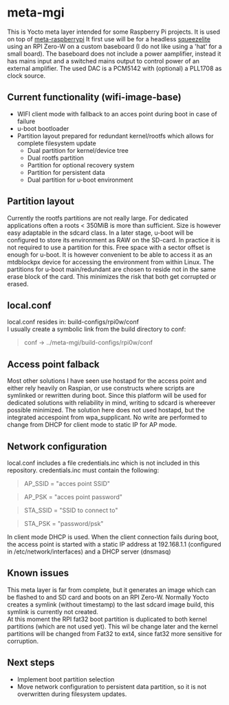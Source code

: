 # meta-mgi

This is Yocto meta layer intended for some Raspberry Pi projects. It is used on top of [meta-raspberrypi](https://github.com/agherzan/meta-raspberrypi)
It first use will be for a headless [squeezelite](https://github.com/ralph-irving/squeezelite) using an RPI Zero-W on a custom baseboard (I do not like using a 'hat' for a small board). The baseboard does not include a power aamplifier, instead it has mains input and a switched mains output to control power of an external amplifier. The used DAC is a PCM5142 with (optional) a PLL1708 as clock source. 

## Current functionality (wifi-image-base)
*   WIFI client mode with fallback to an acces point during boot in case of failure
*   u-boot bootloader
*   Partition layout prepared for redundant kernel/rootfs which allows for complete filesystem update
    * Dual partition for kernel/device tree
    * Dual rootfs partition
    * Partition for optional recovery system
    * Partition for persistent data
    * Dual partition for u-boot environment

## Partition layout
Currently the rootfs partitions are not really large. For dedicated applications often a roots < 350MiB is more than sufficient. Size is however easy adaptable in the sdcard class. 
In a later stage, u-boot will be configured to store its environment as RAW on the SD-card. In practice it is not required to use a 
partition for this. Free space with a sector offset is enough for u-boot. It is however convenient to be able to access it as an mtdblockpx device for accessing the environment from within Linux. The partitions for u-boot main/redundant are chosen to reside not in the same erase block of the card. This minimizes the risk that both get corrupted or erased.  

## local.conf
local.conf resides in: build-configs/rpi0w/conf  
I usually create a symbolic link from the build directory to conf: 
> conf -> ../meta-mgi/build-configs/rpi0w/conf

## Access point falback
Most other solutions I have seen use hostapd for the access point and either rely heavily on Raspian, or use 
constructs where scripts are symlinked or rewritten during boot. Since this platform will be used for dedicated solutions with 
reliability in mind, writing to sdcard is whereever possible minimized. The solution here does not used hostapd, but the 
integrated accespoint from wpa_supplicant. No write are performed to change from DHCP for client mode to static IP for AP mode. 

## Network configuration
local.conf includes a file credentials.inc which is not included in this repository. 
credentials.inc must contain the following:
> AP_SSID = "acces point SSID"

> AP_PSK  = "acces point password"

> STA_SSID = "SSID to connect to"

> STA_PSK  = "password/psk"


In client mode DHCP is used. When the client connection fails during boot, the access point is started with a 
static IP address at 192.168.1.1 (configured in /etc/network/interfaces) and a DHCP server (dnsmasq)

## Known issues 
This meta layer is far from complete, but it generates an image which can be flashed to and SD card and boots on an RPI Zero-W.
Normally Yocto creates a symlink (without timestamp) to the last sdcard image build, this symlink is currently not created.  
At this moment the RPI fat32 boot partition is duplicated to both kernel partitions (which are not used yet). This wil be change later  and the kernel partitions will be changed from Fat32 to ext4, since fat32 more sensitive for corruption. 

## Next steps
* Implement boot partition selection 
* Move network configuration to persistent data partition, so it is not overwritten during filesystem updates.



